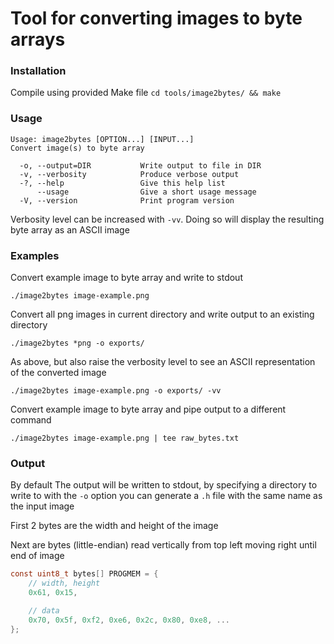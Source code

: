 # Tool for converting images to byte arrays

### Installation

Compile using provided Make file `cd tools/image2bytes/ && make`

### Usage

```
Usage: image2bytes [OPTION...] [INPUT...]
Convert image(s) to byte array

  -o, --output=DIR           Write output to file in DIR
  -v, --verbosity            Produce verbose output
  -?, --help                 Give this help list
      --usage                Give a short usage message
  -V, --version              Print program version
```

Verbosity level can be increased with `-vv`. Doing so will display the resulting byte array as an ASCII image

### Examples

Convert example image to byte array and write to stdout

`./image2bytes image-example.png`

Convert all png images in current directory and write output to an existing directory

`./image2bytes *png -o exports/`

As above, but also raise the verbosity level to see an ASCII representation of the converted image

`./image2bytes image-example.png -o exports/ -vv`

Convert example image to byte array and pipe output to a different command

`./image2bytes image-example.png | tee raw_bytes.txt`

### Output

By default The output will be written to stdout,
by specifying a directory to write to with the `-o` option
you can generate a `.h` file with the same name as the input image

First 2 bytes are the width and height of the image

Next are bytes (little-endian) read vertically from top left moving right until end of image

```c
const uint8_t bytes[] PROGMEM = {
    // width, height
    0x61, 0x15,

    // data
    0x70, 0x5f, 0xf2, 0xe6, 0x2c, 0x80, 0xe8, ...
};
```
